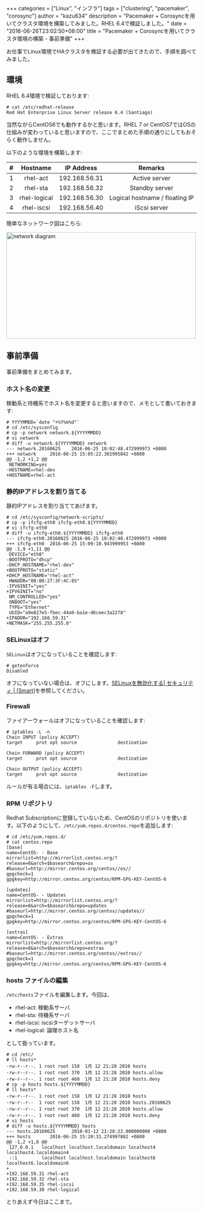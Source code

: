 +++
categories = ["Linux", "インフラ"]
tags = ["clustering", "pacemaker", "corosync"]
author = "kazu634"
description = "Pacemaker + Corosyncを用いてクラスタ環境を構築してみました。RHEL 6.4で検証しました。"
date = "2016-06-26T23:02:50+08:00"
title = "Pacemaker + Corosyncを用いてクラスタ環境の構築 - 事前準備"
+++

お仕事でLinux環境でHAクラスタを検証する必要が出てきたので、手順を調べてみました。

## 環境
RHEL 6.4環境で検証しております:

```
# cat /etc/redhat-release
Red Hat Enterprise Linux Server release 6.4 (Santiago)
```

当然ながらCentOS6でも動作するかと思います。RHEL 7 or CentOS7ではOSの仕組みが変わっていると思いますので、ここでまとめた手順の通りにしてもおそらく動作しません。

以下のような環境を構築します:

| # | Hostname | IP Address | Remarks |
|:-:|:--------:|:----------:|:-------:|
| 1 | rhel-act | 192.168.56.31 | Active server |
| 2 | rhel-sta | 192.168.56.32 | Standby server |
| 3 | rhel-logical | 192.168.56.30 | Logical hostname / floating IP |
| 4 | rhel-iscsi | 192.168.56.40 | iScsi server |

簡単なネットワーク図はこちら:

<a data-flickr-embed="true"  href="https://www.flickr.com/photos/42332031@N02/27578460773/in/dateposted/" title="network diagram"><img src="https://c6.staticflickr.com/8/7307/27578460773_d917becbf9.jpg" width="500" height="281" alt="network diagram"></a><script async src="//embedr.flickr.com/assets/client-code.js" charset="utf-8"></script>

## 事前準備
事前準備をまとめてみます。

### ホスト名の変更
稼動系と待機系でホスト名を変更すると思いますので、メモとして書いておきます:

```
# YYYYMMDD=`date "+%Y%m%d"`
# cd /etc/sysconfig
# cp -p network network.${YYYYMMDD}
# vi network
# diff -u network.${YYYYMMDD} network
--- network.20160625    2016-06-25 10:02:48.472999973 +0800
+++ network     2016-06-25 15:05:22.301995842 +0800
@@ -1,2 +1,2 @@
 NETWORKING=yes
-HOSTNAME=rhel-dev
+HOSTNAME=rhel-act
```

### 静的IPアドレスを割り当てる
静的IPアドレスを割り当ててあげます。

```
# cd /etc/sysconfig/network-scripts/
# cp -p ifcfg-eth0 ifcfg-eth0.${YYYYMMDD}
# vi ifcfg-eth0
# diff -u ifcfg-eth0.${YYYYMMDD} ifcfg-eth0
--- ifcfg-eth0.20160625 2016-06-25 10:02:48.472999973 +0800
+++ ifcfg-eth0  2016-06-25 15:09:10.943999953 +0800
@@ -1,9 +1,11 @@
 DEVICE="eth0"
-BOOTPROTO="dhcp"
-DHCP_HOSTNAME="rhel-dev"
+BOOTPROTO="static"
+DHCP_HOSTNAME="rhel-act"
 HWADDR="08:00:27:3F:4C:85"
-IPV6INIT="yes"
+IPV6INIT="no"
 NM_CONTROLLED="yes"
 ONBOOT="yes"
 TYPE="Ethernet"
 UUID="a9e827e5-fbec-44a9-ba1e-d6ceec3a2278"
+IPADDR="192.168.59.31"
+NETMASK="255.255.255.0"
```
### SELinuxはオフ
`SELinux`はオフになっていることを確認します:

```
# getenforce
Disabled
```

オフになっていない場合は、オフにします。[SELinuxを無効化する| セキュリティ | [Smart]](http://rfs.jp/server/security/selinux01.html)を参照してください。

### Firewall
ファイアーウォールはオフになっていることを確認します:

```
# iptables -L -n
Chain INPUT (policy ACCEPT)
target     prot opt source               destination

Chain FORWARD (policy ACCEPT)
target     prot opt source               destination

Chain OUTPUT (policy ACCEPT)
target     prot opt source               destination
```

ルールが有る場合には、`iptables -F`します。

### RPM リポジトリ
Redhat Subscriptionに登録していないため、CentOSのリポジトリを使います。以下のようにして、`/etc/yum.repos.d/centos.repo`を追加します:

```
# cd /etc/yum.repos.d/
# cat centos.repo
[base]
name=CentOS- - Base
mirrorlist=http://mirrorlist.centos.org/?release=6&arch=$basearch&repo=os
#baseurl=http://mirror.centos.org/centos//os//
gpgcheck=1
gpgkey=http://mirror.centos.org/centos/RPM-GPG-KEY-CentOS-6

[updates]
name=CentOS- - Updates
mirrorlist=http://mirrorlist.centos.org/?release=6&arch=$basearch&repo=updates
#baseurl=http://mirror.centos.org/centos//updates//
gpgcheck=1
gpgkey=http://mirror.centos.org/centos/RPM-GPG-KEY-CentOS-6

[extras]
name=CentOS- - Extras
mirrorlist=http://mirrorlist.centos.org/?release=6&arch=$basearch&repo=extras
#baseurl=http://mirror.centos.org/centos//extras//
gpgcheck=1
gpgkey=http://mirror.centos.org/centos/RPM-GPG-KEY-CentOS-6
```

### hosts ファイルの編集
`/etc/hosts`ファイルを編集します。今回は、

- rhel-act: 稼動系サーバ
- rhel-sta: 待機系サーバ
- rhel-iscsi: iscsiターゲットサーバ
- rhel-logical: 論理ホスト名

として扱っています。

```
# cd /etc/
# ll hosts*
-rw-r--r--. 1 root root 158  1月 12 21:28 2010 hosts
-rw-r--r--. 1 root root 370  1月 12 21:28 2010 hosts.allow
-rw-r--r--. 1 root root 460  1月 12 21:28 2010 hosts.deny
# cp -p hosts hosts.${YYYYMMDD}
# ll hosts*
-rw-r--r--. 1 root root 158  1月 12 21:28 2010 hosts
-rw-r--r--  1 root root 158  1月 12 21:28 2010 hosts.20160625
-rw-r--r--. 1 root root 370  1月 12 21:28 2010 hosts.allow
-rw-r--r--. 1 root root 460  1月 12 21:28 2010 hosts.deny
# vi hosts
# diff -u hosts.${YYYYMMDD} hosts
--- hosts.20160625      2010-01-12 21:28:22.000000000 +0800
+++ hosts       2016-06-25 15:20:31.274997882 +0800
@@ -1,2 +1,6 @@
 127.0.0.1   localhost localhost.localdomain localhost4 localhost4.localdomain4
 ::1         localhost localhost.localdomain localhost6 localhost6.localdomain6
+
+192.168.59.31 rhel-act
+192.168.59.32 rhel-sta
+192.168.59.35 rhel-iscsi
+192.168.59.30 rhel-logical
```

とりあえず今日はここまで。
